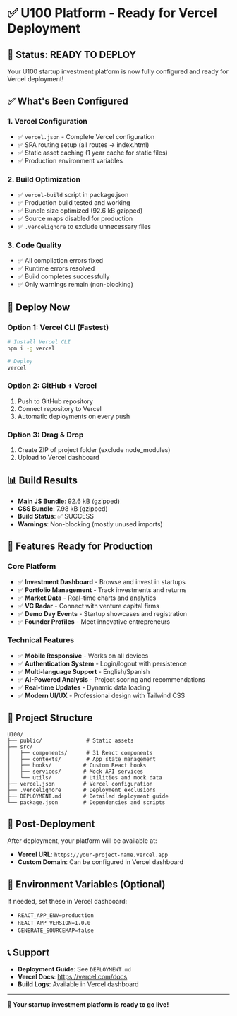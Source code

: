 # ✅ U100 Platform - Ready for Vercel Deployment

## 🎉 Status: READY TO DEPLOY

Your U100 startup investment platform is now fully configured and ready for Vercel deployment!

## ✅ What's Been Configured

### 1. **Vercel Configuration**
- ✅ `vercel.json` - Complete Vercel configuration
- ✅ SPA routing setup (all routes → index.html)
- ✅ Static asset caching (1 year cache for static files)
- ✅ Production environment variables

### 2. **Build Optimization**
- ✅ `vercel-build` script in package.json
- ✅ Production build tested and working
- ✅ Bundle size optimized (92.6 kB gzipped)
- ✅ Source maps disabled for production
- ✅ `.vercelignore` to exclude unnecessary files

### 3. **Code Quality**
- ✅ All compilation errors fixed
- ✅ Runtime errors resolved
- ✅ Build completes successfully
- ✅ Only warnings remain (non-blocking)

## 🚀 Deploy Now

### Option 1: Vercel CLI (Fastest)
```bash
# Install Vercel CLI
npm i -g vercel

# Deploy
vercel
```

### Option 2: GitHub + Vercel
1. Push to GitHub repository
2. Connect repository to Vercel
3. Automatic deployments on every push

### Option 3: Drag & Drop
1. Create ZIP of project folder (exclude node_modules)
2. Upload to Vercel dashboard

## 📊 Build Results
- **Main JS Bundle**: 92.6 kB (gzipped)
- **CSS Bundle**: 7.98 kB (gzipped)
- **Build Status**: ✅ SUCCESS
- **Warnings**: Non-blocking (mostly unused imports)

## 🌟 Features Ready for Production

### Core Platform
- ✅ **Investment Dashboard** - Browse and invest in startups
- ✅ **Portfolio Management** - Track investments and returns
- ✅ **Market Data** - Real-time charts and analytics
- ✅ **VC Radar** - Connect with venture capital firms
- ✅ **Demo Day Events** - Startup showcases and registration
- ✅ **Founder Profiles** - Meet innovative entrepreneurs

### Technical Features
- ✅ **Mobile Responsive** - Works on all devices
- ✅ **Authentication System** - Login/logout with persistence
- ✅ **Multi-language Support** - English/Spanish
- ✅ **AI-Powered Analysis** - Project scoring and recommendations
- ✅ **Real-time Updates** - Dynamic data loading
- ✅ **Modern UI/UX** - Professional design with Tailwind CSS

## 📁 Project Structure
```
U100/
├── public/              # Static assets
├── src/
│   ├── components/      # 31 React components
│   ├── contexts/        # App state management
│   ├── hooks/          # Custom React hooks
│   ├── services/       # Mock API services
│   └── utils/          # Utilities and mock data
├── vercel.json         # Vercel configuration
├── .vercelignore       # Deployment exclusions
├── DEPLOYMENT.md       # Detailed deployment guide
└── package.json        # Dependencies and scripts
```

## 🎯 Post-Deployment

After deployment, your platform will be available at:
- **Vercel URL**: `https://your-project-name.vercel.app`
- **Custom Domain**: Can be configured in Vercel dashboard

## 🔧 Environment Variables (Optional)

If needed, set these in Vercel dashboard:
- `REACT_APP_ENV=production`
- `REACT_APP_VERSION=1.0.0`
- `GENERATE_SOURCEMAP=false`

## 📞 Support

- **Deployment Guide**: See `DEPLOYMENT.md`
- **Vercel Docs**: https://vercel.com/docs
- **Build Logs**: Available in Vercel dashboard

---

**🚀 Your startup investment platform is ready to go live!**
